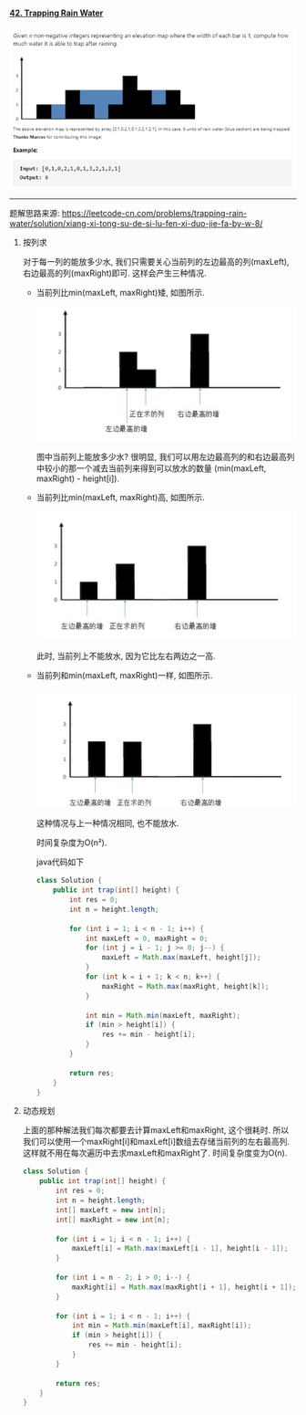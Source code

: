 #### [42. Trapping Rain Water](https://leetcode-cn.com/problems/trapping-rain-water/)

![image-20200907213400036](../assets/image-20200907213400036.png)

---

题解思路来源: https://leetcode-cn.com/problems/trapping-rain-water/solution/xiang-xi-tong-su-de-si-lu-fen-xi-duo-jie-fa-by-w-8/

1. 按列求

   对于每一列的能放多少水, 我们只需要关心当前列的左边最高的列(maxLeft), 右边最高的列(maxRight)即可. 这样会产生三种情况.

   - 当前列比min(maxLeft, maxRight)矮, 如图所示.

     ![image-20200913222545300](../assets/image-20200913222545300.png)

     图中当前列上能放多少水? 很明显, 我们可以用左边最高列的和右边最高列中较小的那一个减去当前列来得到可以放水的数量 (min(maxLeft, maxRight) - height[i]).
     
   - 当前列比min(maxLeft, maxRight)高, 如图所示.

     ![image-20200913222604031](../assets/image-20200913222604031.png)

     此时, 当前列上不能放水, 因为它比左右两边之一高.

   - 当前列和min(maxLeft, maxRight)一样, 如图所示.

     ![image-20200913222617299](../assets/image-20200913222617299.png)

     这种情况与上一种情况相同, 也不能放水.
     
     时间复杂度为O(n²).
     
     
     
     java代码如下
     
     ```java
     class Solution {
         public int trap(int[] height) {
             int res = 0;
             int n = height.length;
             
             for (int i = 1; i < n - 1; i++) {
                 int maxLeft = 0, maxRight = 0;
                 for (int j = i - 1; j >= 0; j--) {
                     maxLeft = Math.max(maxLeft, height[j]);
                 }
                 for (int k = i + 1; k < n; k++) {
                     maxRight = Math.max(maxRight, height[k]);
                 }
     
                 int min = Math.min(maxLeft, maxRight);
                 if (min > height[i]) {
                     res += min - height[i];
                 }
             }
     
             return res;
         }
     }
     ```
     
     
   
2. 动态规划

   上面的那种解法我们每次都要去计算maxLeft和maxRight, 这个很耗时. 所以我们可以使用一个maxRight[i]和maxLeft[i]数组去存储当前列的左右最高列. 这样就不用在每次遍历中去求maxLeft和maxRight了. 时间复杂度变为O(n).

   ```java
   class Solution {
       public int trap(int[] height) {
           int res = 0;
           int n = height.length;
           int[] maxLeft = new int[n];
           int[] maxRight = new int[n];
   
           for (int i = 1; i < n - 1; i++) {
               maxLeft[i] = Math.max(maxLeft[i - 1], height[i - 1]);
           }
   
           for (int i = n - 2; i > 0; i--) {
               maxRight[i] = Math.max(maxRight[i + 1], height[i + 1]);
           }
           
           for (int i = 1; i < n - 1; i++) {
               int min = Math.min(maxLeft[i], maxRight[i]);
               if (min > height[i]) {
                   res += min - height[i];
               }
           }
   
           return res;
       }
   }
   ```

   

​     
